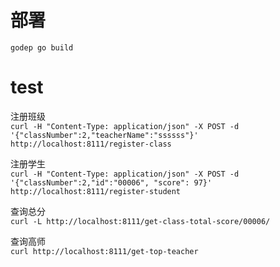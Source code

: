 # 部署
`godep go build`

# test
注册班级    
`curl -H "Content-Type: application/json" -X POST -d '{"classNumber":2,"teacherName":"ssssss"}' http://localhost:8111/register-class`

注册学生    
`curl -H "Content-Type: application/json" -X POST -d '{"classNumber":2,"id":"00006", "score": 97}' http://localhost:8111/register-student`

查询总分    
`curl -L http://localhost:8111/get-class-total-score/00006/`

查询高师    
`curl http://localhost:8111/get-top-teacher`
